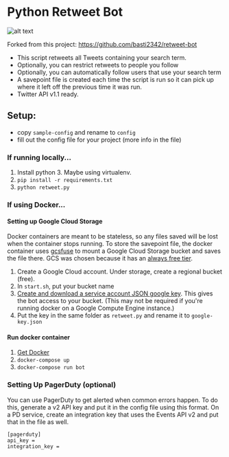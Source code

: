 Python Retweet Bot
==================

![alt text](https://img.shields.io/badge/python-3.5-green.svg "Python3.5")

Forked from this project: https://github.com/basti2342/retweet-bot

- This script retweets all Tweets containing your search term. 
- Optionally, you can restrict retweets to people you follow
- Optionally, you can automatically follow users that use your search term
- A savepoint file is created each time the script is run so it can pick up where it left off the previous time it was run.
- Twitter API v1.1 ready. 

Setup:
-------------
- copy `sample-config` and rename to `config`
- fill out the config file for your project (more info in the file)

### If running locally...
1. Install python 3. Maybe using virtualenv.
2. ```pip install -r requirements.txt```
3. ```python retweet.py```

### If using Docker...
#### Setting up Google Cloud Storage
Docker containers are meant to be stateless, so any files saved will be lost when the container stops running. To store the savepoint file, the docker container uses [gcsfuse](https://github.com/GoogleCloudPlatform/gcsfuse) to mount a Google Cloud Storage bucket and saves the file there. GCS was chosen because it has an [always free tier](https://cloud.google.com/free/docs/always-free-usage-limits).
1. Create a Google Cloud account. Under storage, create a regional bucket (free).
2. In `start.sh`, put your bucket name
3. [Create and download a service account JSON google key](https://cloud.google.com/storage/docs/authentication#generating-a-private-key). This gives the bot access to your bucket. (This may not be required if you're running docker on a Google Compute Engine instance.)
4. Put the key in the same folder as `retweet.py` and rename it to `google-key.json`

#### Run docker container
1. [Get Docker](https://www.docker.com/)
2. `docker-compose up`
3. `docker-compose run bot`

### Setting Up PagerDuty (optional)
You can use PagerDuty to get alerted when common errors happen. To do this, generate a v2 API key and put it in the config file using this format. On a PD service, create an integration key that uses the Events API v2 and put that in the file as well.
```
[pagerduty]
api_key = 
integration_key = 
```
